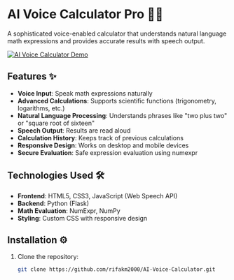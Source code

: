 # AI Voice Calculator Pro 🎤➗

A sophisticated voice-enabled calculator that understands natural language math expressions and provides accurate results with speech output.

[![AI Voice Calculator Demo](./Demo/demo-thumbnail.jpg)](./Demo/ai_voice_calculator_demo.mp4)

## Features ✨

- **Voice Input**: Speak math expressions naturally
- **Advanced Calculations**: Supports scientific functions (trigonometry, logarithms, etc.)
- **Natural Language Processing**: Understands phrases like "two plus two" or "square root of sixteen"
- **Speech Output**: Results are read aloud
- **Calculation History**: Keeps track of previous calculations
- **Responsive Design**: Works on desktop and mobile devices
- **Secure Evaluation**: Safe expression evaluation using numexpr

## Technologies Used 🛠️

- **Frontend**: HTML5, CSS3, JavaScript (Web Speech API)
- **Backend**: Python (Flask)
- **Math Evaluation**: NumExpr, NumPy
- **Styling**: Custom CSS with responsive design

## Installation ⚙️

1. Clone the repository:
   ```bash
   git clone https://github.com/rifakm2000/AI-Voice-Calculator.git
  
